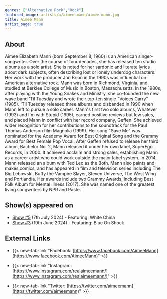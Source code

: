 ```yaml
---
genres: ["Alternative Rock","Rock"]
featured_image: artists/a/aimee-mann/aimee-mann.jpg
title: Aimee Mann
artist_page: true
---
```

## About

Aimee Elizabeth Mann (born September 8, 1960) is an American singer-songwriter. Over the course of four decades, she has released ten studio albums as a solo artist. She is noted for her sardonic and literate lyrics about dark subjects, often describing lost or lonely underdog characters. Her work with the producer Jon Brion in the 1990s was influential on American alternative rock.
Mann was born in Richmond, Virginia, and studied at Berklee College of Music in Boston, Massachusetts. In the 1980s, after playing with the Young Snakes and Ministry, she co-founded the new wave band 'Til Tuesday and wrote their top-ten single "Voices Carry" (1985). 'Til Tuesday released three albums and disbanded in 1990 when Mann left to pursue a solo career.
Mann's first two solo albums, Whatever (1993) and I'm with Stupid (1995), earned positive reviews but low sales, and placed Mann in conflict with her record company, Geffen. She achieved wider recognition for her contributions to the soundtrack for the Paul Thomas Anderson film Magnolia (1999). Her song "Save Me" was nominated for the Academy Award for Best Original Song and the Grammy Award for Best Female Pop Vocal. After Geffen refused to release her third album, Bachelor No. 2, Mann released it under her own label, SuperEgo Records, in 2000. It achieved acclaim and strong sales, establishing Mann as a career artist who could work outside the major label system.
In 2014, Mann released an album with Ted Leo as the Both. Mann also paints and makes comics, and has appeared in film and television series including The Big Lebowski, Buffy the Vampire Slayer, Steven Universe, The West Wing and Portlandia. Her awards include two Grammy Awards, including Best Folk Album for Mental Illness (2017). She was named one of the greatest living songwriters by NPR and Paste.



## Show(s) appeared on

- [Show #5](/shows/featuring-white-china/) (7th July 2024) - Featuring: White China
- [Show #3](/shows/featuring-blue-on-shock/) (19th June 2024) - Featuring: Blue On Shock

## External Links

- {{< new-tab-link "Facebook: [https://www.facebook.com/AimeeMann](https://www.facebook.com/AimeeMann)" >}}

- {{< new-tab-link "Instagram: [https://www.instagram.com/realaimeemann/](https://www.instagram.com/realaimeemann/)" >}}

- {{< new-tab-link "Twitter: [https://twitter.com/aimeemann](https://twitter.com/aimeemann)" >}}


